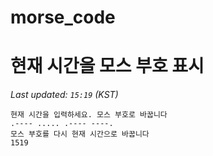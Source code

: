 # morse_code
# 현재 시간을 모스 부호 표시
<!-- MORSE_TIME_START -->
_Last updated: `15:19` (KST)_

```
현재 시간을 입력하세요. 모스 부호로 바꿉니다
.---- ..... .---- ----.
모스 부호를 다시 현재 시간으로 바꿉니다
1519
```
<!-- MORSE_TIME_END -->
